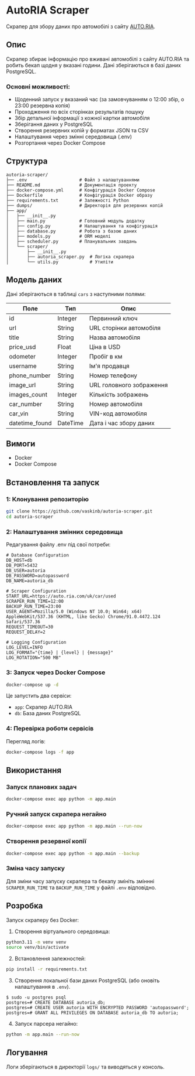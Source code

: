 # AutoRIA Scraper

Скрапер для збору даних про автомобілі з сайту [AUTO.RIA](https://auto.ria.com/uk/car/used).

## Опис

Скрапер збирає інформацію про вживані автомобілі з сайту AUTO.RIA та робить бекап щодня у вказані години. 
Дані зберігаються в базі даних PostgreSQL.

### Основні можливості:

- Щоденний запуск у вказаний час (за замовчуванням о 12:00 збір, о 23:00 резервна копія)
- Проходження по всіх сторінках результатів пошуку
- Збір детальної інформації з кожної картки автомобіля
- Зберігання даних у PostgreSQL
- Створення резервних копій у форматах JSON та CSV
- Налаштування через змінні середовища (.env)
- Розгортання через Docker Compose

## Структура

```
autoria-scraper/
├── .env                    # Файл з налаштуваннями
├── README.md               # Документація проекту
├── docker-compose.yml      # Конфігурація Docker Compose
├── Dockerfile              # Конфігурація Docker образу
├── requirements.txt        # Залежності Python
├── dumps/                  # Директорія для резервних копій
├── app/
│   ├── __init__.py
│   ├── main.py             # Головний модуль додатку
│   ├── config.py           # Налаштування та конфігурація
│   ├── database.py         # Робота з базою даних
│   ├── models.py           # ORM моделі
│   ├── scheduler.py        # Планувальник завдань
│   └── scraper/
│       ├── __init__.py
│       ├── autoria_scraper.py  # Логіка скрапера
│       └── utils.py            # Утиліти

```

## Модель даних

Дані зберігаються в таблиці `cars` з наступними полями:

| Поле | Тип | Опис |
|------|-----|------|
| id | Integer | Первинний ключ |
| url | String | URL сторінки автомобіля |
| title | String | Назва автомобіля |
| price_usd | Float | Ціна в USD |
| odometer | Integer | Пробіг в км |
| username | String | Ім'я продавця |
| phone_number | String | Номер телефону |
| image_url | String | URL головного зображення |
| images_count | Integer | Кількість зображень |
| car_number | String | Номер автомобіля |
| car_vin | String | VIN-код автомобіля |
| datetime_found | DateTime | Дата і час збору даних |

## Вимоги

- Docker
- Docker Compose

## Встановлення та запуск

###  1: Клонування репозиторію

```bash
git clone https://github.com/vaskinb/autoria-scraper.git
cd autoria-scraper
```

### 2: Налаштування змінних середовища

Редагування файлу .env під свої потреби:


```
# Database Configuration
DB_HOST=db
DB_PORT=5432
DB_USER=autoria
DB_PASSWORD=autopassword
DB_NAME=autoria_db

# Scraper Configuration
START_URL=https://auto.ria.com/uk/car/used
SCRAPER_RUN_TIME=12:00
BACKUP_RUN_TIME=23:00
USER_AGENT=Mozilla/5.0 (Windows NT 10.0; Win64; x64) AppleWebKit/537.36 (KHTML, like Gecko) Chrome/91.0.4472.124 Safari/537.36
REQUEST_TIMEOUT=30
REQUEST_DELAY=2

# Logging Configuration
LOG_LEVEL=INFO
LOG_FORMAT="{time} | {level} | {message}"
LOG_ROTATION="500 MB"
```

### 3: Запуск через Docker Compose

```bash
docker-compose up -d
```

Це запустить два сервіси:
- `app`: Скрапер AUTO.RIA
- `db`: База даних PostgreSQL

### 4: Перевірка роботи сервісів

Перегляд логів:

```bash
docker-compose logs -f app
```

## Використання

### Запуск планових задач

```bash
docker-compose exec app python -m app.main
```

### Ручний запуск скрапера негайно

```bash
docker-compose exec app python -m app.main --run-now
```

### Створення резервної копії


```bash
docker-compose exec app python -m app.main --backup
```

### Зміна часу запуску

Для зміни часу запуску скрапера та бекапу змініть зміннні `SCRAPER_RUN_TIME` та
`BACKUP_RUN_TIME` у файлі `.env` відповідно.

## Розробка

Запуск скраперу без Docker:

1. Створення віртуального середовища:

```bash
python3.11 -m venv venv
source venv/bin/activate
```

2. Встановлення залежностей:

```bash 
pip install -r requirements.txt
```

3. Створення локальної бази даних PostgreSQL (або оновіть налаштування в `.env`).

```
$ sudo -u postgres psql
postgres=# CREATE DATABASE autoria_db;
postgres=# CREATE USER autoria WITH ENCRYPTED PASSWORD 'autopassword';
postgres=# GRANT ALL PRIVILEGES ON DATABASE autoria_db TO autoria;
```

4. Запуск парсера негайно:

```bash
python -m app.main --run-now
```

## Логування

Логи зберігаються в директорії `logs/` та виводяться у консоль.